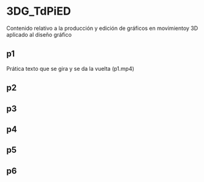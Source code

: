 # 3DG_TdPiED
Contenido relativo a la producción y edición de gráficos en movimientoy 3D aplicado al diseño gráfico

## p1
Prática texto que se gira y se da la vuelta (p1.mp4)

## p2

## p3

## p4

## p5

## p6
